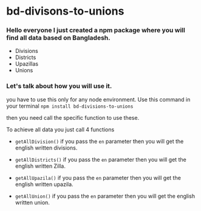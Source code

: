 # bd-divisons-to-unions

### Hello everyone I just created a npm package where you will find all data based on Bangladesh.
 - Divisions
 - Districts
 - Upazillas
 - Unions

  ### Let's talk about how you will use it.



you have to use this only for any node environment.
Use this command in your terminal `npm install bd-divisions-to-unions`

then you need call the specific function to use these.

To achieve all data you just call 4 functions

- `getAllDivision()` if you pass the `en` parameter then you will get the english written divisions.

- `getAllDistricts()` if you pass the `en` parameter then you will get the english written Zilla.
- `getAllUpazila()` if you pass the `en` parameter then you will get the english written upazila.
- `getAllUnion()` if you pass the `en` parameter then you will get the english written union.


